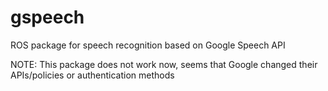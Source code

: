 gspeech
=======

ROS package for speech recognition based on Google Speech API



NOTE: This package does not work now, seems that Google changed their APIs/policies or authentication  methods  
